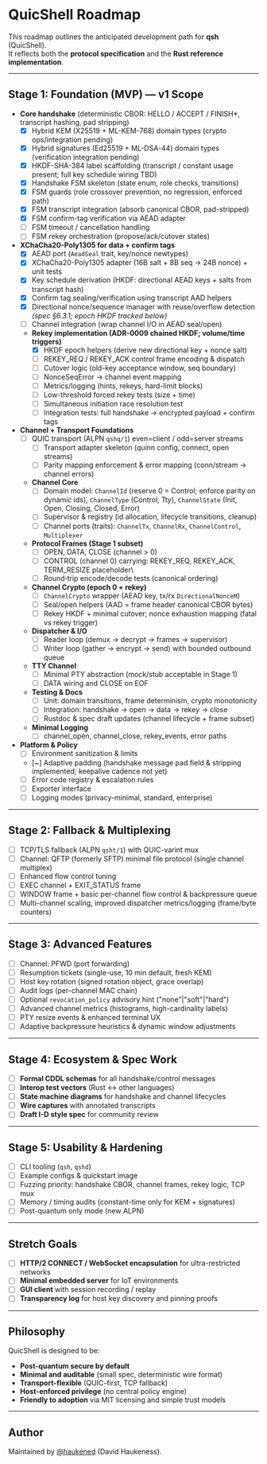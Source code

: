 # QuicShell Roadmap

This roadmap outlines the anticipated development path for **qsh** (QuicShell).  
It reflects both the **protocol specification** and the **Rust reference implementation**.

---

## Stage 1: Foundation (MVP) — v1 Scope

- **Core handshake** (deterministic CBOR: HELLO / ACCEPT / FINISH*, transcript hashing, pad stripping)
  - [x] Hybrid KEM (X25519 + ML-KEM-768) domain types (crypto ops/integration pending)
  - [x] Hybrid signatures (Ed25519 + ML-DSA-44) domain types (verification integration pending)
  - [x] HKDF-SHA-384 label scaffolding (transcript / constant usage present; full key schedule wiring TBD)
  - [x] Handshake FSM skeleton (state enum, role checks, transitions)
  - [x] FSM guards (role crossover prevention, no regression, enforced path)
  - [x] FSM transcript integration (absorb canonical CBOR, pad-stripped)
  - [x] FSM confirm-tag verification via AEAD adapter
  - [ ] FSM timeout / cancellation handling
  - [ ] FSM rekey orchestration (propose/ack/cutover states)

- **XChaCha20-Poly1305 for data + confirm tags**
  - [x] AEAD port (`AeadSeal` trait, key/nonce newtypes)
  - [x] XChaCha20-Poly1305 adapter (16B salt + 8B seq -> 24B nonce) + unit tests
  - [x] Key schedule derivation (HKDF: directional AEAD keys + salts from transcript hash)
  - [x] Confirm tag sealing/verification using transcript AAD helpers
  - [x] Directional nonce/sequence manager with reuse/overflow detection *(spec §6.3.1; epoch HKDF tracked below)*
  - [ ] Channel integration (wrap channel I/O in AEAD seal/open)
  - **Rekey implementation (ADR-0009 chained HKDF; volume/time triggers)**
    - [x] HKDF epoch helpers (derive new directional key + nonce salt)
    - [ ] REKEY_REQ / REKEY_ACK control frame encoding & dispatch
    - [ ] Cutover logic (old-key acceptance window, seq boundary)
    - [ ] NonceSeqError -> channel event mapping
    - [ ] Metrics/logging (hints, rekeys, hard-limit blocks)
    - [ ] Low-threshold forced rekey tests (size + time)
    - [ ] Simultaneous initiation race resolution test
    - [ ] Integration tests: full handshake -> encrypted payload + confirm tags

- **Channel + Transport Foundations**
  - [ ] QUIC transport (ALPN `qshq/1`) even=client / odd=server streams
    - [ ] Transport adapter skeleton (quinn config, connect, open streams)
    - [ ] Parity mapping enforcement & error mapping (conn/stream -> channel errors)
  - **Channel Core**
    - [ ] Domain model: `ChannelId` (reserve 0 = Control; enforce parity on dynamic ids), `ChannelType` (Control, Tty), `ChannelState` (Init, Open, Closing, Closed, Error)
    - [ ] Supervisor & registry (id allocation, lifecycle transitions, cleanup)
    - [ ] Channel ports (traits): `ChannelTx`, `ChannelRx`, `ChannelControl`, `Multiplexer`
  - **Protocol Frames (Stage 1 subset)**
    - [ ] OPEN, DATA, CLOSE (channel > 0)
    - [ ] CONTROL (channel 0) carrying: REKEY_REQ, REKEY_ACK, TERM_RESIZE placeholder\
    - [ ] Round‑trip encode/decode tests (canonical ordering)
  - **Channel Crypto (epoch 0 + rekey)**
    - [ ] `ChannelCrypto` wrapper (AEAD key, tx/rx `DirectionalNonceM`)
    - [ ] Seal/open helpers (AAD = frame header canonical CBOR bytes)
    - [ ] Rekey HKDF + minimal cutover; nonce exhaustion mapping (fatal vs rekey trigger)
  - **Dispatcher & I/O**
    - [ ] Reader loop (demux -> decrypt -> frames -> supervisor)
    - [ ] Writer loop (gather -> encrypt -> send) with bounded outbound queue
  - **TTY Channel**
    - [ ] Minimal PTY abstraction (mock/stub acceptable in Stage 1)
    - [ ] DATA wiring and CLOSE on EOF
  - **Testing & Docs**
    - [ ] Unit: domain transitions, frame determinism, crypto monotonicity
    - [ ] Integration: handshake -> open -> data -> rekey -> close
    - [ ] Rustdoc & spec draft updates (channel lifecycle + frame subset)
  - **Minimal Logging**
    - [ ] channel_open, channel_close, rekey_events, error paths

- **Platform & Policy**
  - [ ] Environment sanitization & limits
  - [~] Adaptive padding (handshake message pad field & stripping implemented; keepalive cadence not yet)
  - [ ] Error code registry & escalation rules
  - [ ] Exporter interface
  - [ ] Logging modes (privacy-minimal, standard, enterprise)

---

## Stage 2: Fallback & Multiplexing

- [ ] TCP/TLS fallback (ALPN `qsht/1`) with QUIC-varint mux
- [ ] Channel: QFTP (formerly SFTP) minimal file protocol (single channel multiplex)
- [ ] Enhanced flow control tuning
 - [ ] EXEC channel + EXIT_STATUS frame
 - [ ] WINDOW frame + basic per-channel flow control & backpressure queue
 - [ ] Multi-channel scaling, improved dispatcher metrics/logging (frame/byte counters)

---

## Stage 3: Advanced Features

- [ ] Channel: PFWD (port forwarding)
- [ ] Resumption tickets (single-use, 10 min default, fresh KEM)
- [ ] Host key rotation (signed rotation object, grace overlap)
- [ ] Audit logs (per-channel MAC chain)
- [ ] Optional `revocation_policy` advisory hint ("none"|"soft"|"hard")
 - [ ] Advanced channel metrics (histograms, high-cardinality labels)
 - [ ] PTY resize events & enhanced terminal UX
 - [ ] Adaptive backpressure heuristics & dynamic window adjustments

---

## Stage 4: Ecosystem & Spec Work

- [ ] **Formal CDDL schemas** for all handshake/control messages
- [ ] **Interop test vectors** (Rust <-> other languages)
- [ ] **State machine diagrams** for handshake and channel lifecycles
- [ ] **Wire captures** with annotated transcripts
- [ ] **Draft I-D style spec** for community review

---

## Stage 5: Usability & Hardening

- [ ] CLI tooling (`qsh`, `qshd`)
- [ ] Example configs & quickstart image
- [ ] Fuzzing priority: handshake CBOR, channel frames, rekey logic, TCP mux
- [ ] Memory / timing audits (constant-time only for KEM + signatures)
- [ ] Post-quantum only mode (new ALPN)

---

## Stretch Goals

- [ ] **HTTP/2 CONNECT / WebSocket encapsulation** for ultra-restricted networks
- [ ] **Minimal embedded server** for IoT environments
- [ ] **GUI client** with session recording / replay
- [ ] **Transparency log** for host key discovery and pinning proofs

---

## Philosophy

QuicShell is designed to be:
- **Post-quantum secure by default**  
- **Minimal and auditable** (small spec, deterministic wire format)  
- **Transport-flexible** (QUIC-first, TCP fallback)  
- **Host-enforced privilege** (no central policy engine)  
- **Friendly to adoption** via MIT licensing and simple trust models  

---

## Author

Maintained by [@haukened](https://github.com/haukened) (David Haukeness).